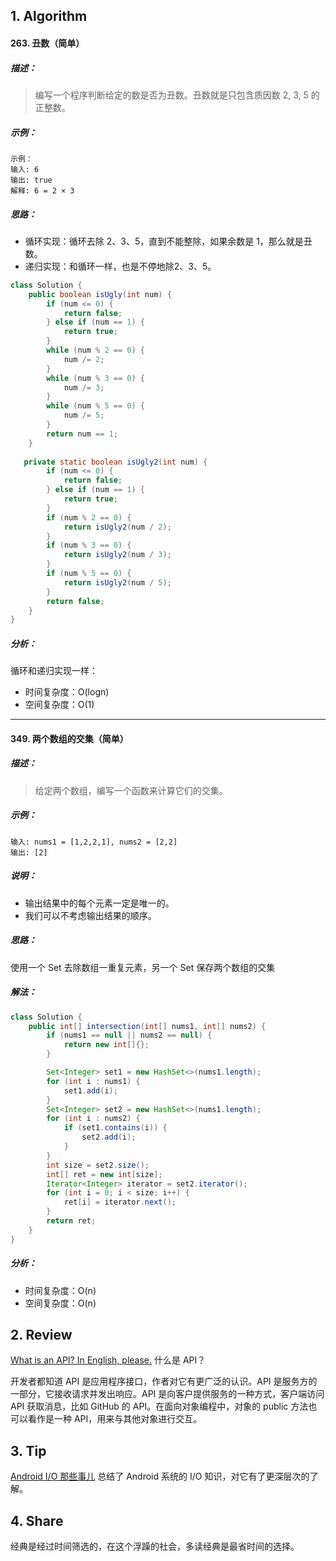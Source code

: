 ## 1. Algorithm

#### 263. 丑数（简单）

##### 描述：

> 编写一个程序判断给定的数是否为丑数。丑数就是只包含质因数 2, 3, 5 的正整数。

##### 示例：

```
示例：
输入: 6
输出: true
解释: 6 = 2 × 3
```

##### 思路：

- 循环实现：循环去除 2、3、5，直到不能整除，如果余数是 1，那么就是丑数。
- 递归实现：和循环一样，也是不停地除2、3、5。

```java
class Solution {
    public boolean isUgly(int num) {
        if (num <= 0) {
            return false;
        } else if (num == 1) {
            return true;
        }
        while (num % 2 == 0) {
            num /= 2;
        }
        while (num % 3 == 0) {
            num /= 3;
        }
        while (num % 5 == 0) {
            num /= 5;
        }
        return num == 1;
    }
  
   private static boolean isUgly2(int num) {
        if (num <= 0) {
            return false;
        } else if (num == 1) {
            return true;
        }
        if (num % 2 == 0) {
            return isUgly2(num / 2);
        }
        if (num % 3 == 0) {
            return isUgly2(num / 3);
        }
        if (num % 5 == 0) {
            return isUgly2(num / 5);
        }
        return false;
    }
}
```

##### 分析：

循环和递归实现一样：

- 时间复杂度：O(logn)
- 空间复杂度：O(1)

-----

#### 349.  两个数组的交集（简单）

##### 描述：

> 给定两个数组，编写一个函数来计算它们的交集。

##### 示例：

```
输入: nums1 = [1,2,2,1], nums2 = [2,2]
输出: [2]
```

##### 说明：

- 输出结果中的每个元素一定是唯一的。
- 我们可以不考虑输出结果的顺序。

##### 思路：

使用一个 Set 去除数组一重复元素，另一个 Set 保存两个数组的交集

##### 解法：

```java
class Solution {
    public int[] intersection(int[] nums1, int[] nums2) {
        if (nums1 == null || nums2 == null) {
            return new int[]{};
        }

        Set<Integer> set1 = new HashSet<>(nums1.length);
        for (int i : nums1) {
            set1.add(i);
        }
        Set<Integer> set2 = new HashSet<>(nums1.length);
        for (int i : nums2) {
            if (set1.contains(i)) {
                set2.add(i);
            }
        }
        int size = set2.size();
        int[] ret = new int[size];
        Iterator<Integer> iterator = set2.iterator();
        for (int i = 0; i < size; i++) {
            ret[i] = iterator.next();
        }
        return ret;
    }
}
```

##### 分析：

- 时间复杂度：O(n)
- 空间复杂度：O(n)

## 2. Review

[What is an API? In English, please.](https://medium.com/free-code-camp/what-is-an-api-in-english-please-b880a3214a82) 什么是 API？

开发者都知道 API 是应用程序接口，作者对它有更广泛的认识。API 是服务方的一部分，它接收请求并发出响应。API 是向客户提供服务的一种方式，客户端访问 API 获取消息，比如 GitHub 的 API。在面向对象编程中，对象的 public 方法也可以看作是一种 API，用来与其他对象进行交互。

## 3. Tip

[Android I/O 那些事儿](https://isuperqiang.cn/post/android-io-na-xie-shi-er/) 总结了 Android 系统的 I/O 知识，对它有了更深层次的了解。

## 4. Share

经典是经过时间筛选的，在这个浮躁的社会，多读经典是最省时间的选择。